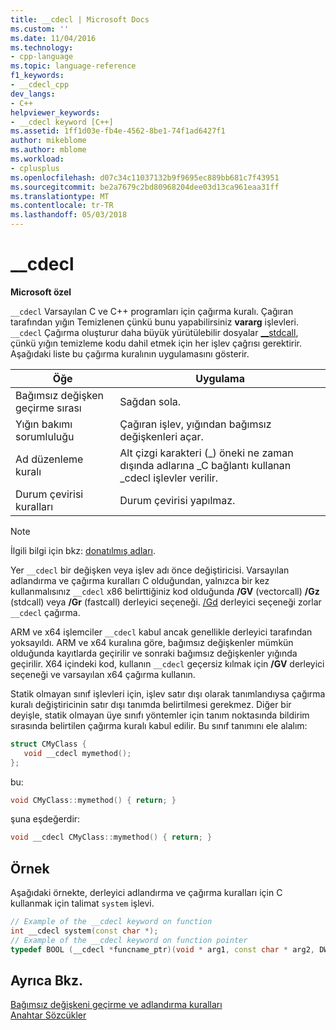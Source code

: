 ```yaml
---
title: __cdecl | Microsoft Docs
ms.custom: ''
ms.date: 11/04/2016
ms.technology:
- cpp-language
ms.topic: language-reference
f1_keywords:
- __cdecl_cpp
dev_langs:
- C++
helpviewer_keywords:
- __cdecl keyword [C++]
ms.assetid: 1ff1d03e-fb4e-4562-8be1-74f1ad6427f1
author: mikeblome
ms.author: mblome
ms.workload:
- cplusplus
ms.openlocfilehash: d07c34c11037132b9f9695ec889bb681c7f43951
ms.sourcegitcommit: be2a7679c2bd80968204dee03d13ca961eaa31ff
ms.translationtype: MT
ms.contentlocale: tr-TR
ms.lasthandoff: 05/03/2018
---
```

# <a name="cdecl"></a>__cdecl
**Microsoft özel**  
  
 `__cdecl` Varsayılan C ve C++ programları için çağırma kuralı. Çağıran tarafından yığın Temizlenen çünkü bunu yapabilirsiniz **vararg** işlevleri. `__cdecl` Çağırma oluşturur daha büyük yürütülebilir dosyalar [__stdcall](../cpp/stdcall.md), çünkü yığın temizleme kodu dahil etmek için her işlev çağrısı gerektirir. Aşağıdaki liste bu çağırma kuralının uygulamasını gösterir.  
  
|Öğe|Uygulama|  
|-------------|--------------------|  
|Bağımsız değişken geçirme sırası|Sağdan sola.|  
|Yığın bakımı sorumluluğu|Çağıran işlev, yığından bağımsız değişkenleri açar.|  
|Ad düzenleme kuralı|Alt çizgi karakteri (_) öneki ne zaman dışında adlarına \_C bağlantı kullanan _cdecl işlevler verilir.|  
|Durum çevirisi kuralları|Durum çevirisi yapılmaz.|  
  
> [!NOTE]
>  İlgili bilgi için bkz: [donatılmış adları](../build/reference/decorated-names.md).  
  
 Yer `__cdecl` bir değişken veya işlev adı önce değiştiricisi. Varsayılan adlandırma ve çağırma kuralları C olduğundan, yalnızca bir kez kullanmalısınız `__cdecl` x86 belirttiğiniz kod olduğunda **/GV** (vectorcall) **/Gz** (stdcall) veya  **/Gr** (fastcall) derleyici seçeneği. [/Gd](../build/reference/gd-gr-gv-gz-calling-convention.md) derleyici seçeneği zorlar `__cdecl` çağırma.  
  
 ARM ve x64 işlemciler `__cdecl` kabul ancak genellikle derleyici tarafından yoksayıldı. ARM ve x64 kuralına göre, bağımsız değişkenler mümkün olduğunda kayıtlarda geçirilir ve sonraki bağımsız değişkenler yığında geçirilir. X64 içindeki kod, kullanın `__cdecl` geçersiz kılmak için **/GV** derleyici seçeneği ve varsayılan x64 çağırma kullanın.  
  
 Statik olmayan sınıf işlevleri için, işlev satır dışı olarak tanımlandıysa çağırma kuralı değiştiricinin satır dışı tanımda belirtilmesi gerekmez. Diğer bir deyişle, statik olmayan üye sınıfı yöntemler için tanım noktasında bildirim sırasında belirtilen çağırma kuralı kabul edilir. Bu sınıf tanımını ele alalım:  
  
```cpp  
struct CMyClass {  
   void __cdecl mymethod();  
};  
```  
  
 bu:  
  
```cpp  
void CMyClass::mymethod() { return; }  
```  
  
 şuna eşdeğerdir:  
  
```cpp  
void __cdecl CMyClass::mymethod() { return; }  
```  
  
## <a name="example"></a>Örnek  
 Aşağıdaki örnekte, derleyici adlandırma ve çağırma kuralları için C kullanmak için talimat `system` işlevi.  
  
```cpp  
// Example of the __cdecl keyword on function  
int __cdecl system(const char *);  
// Example of the __cdecl keyword on function pointer  
typedef BOOL (__cdecl *funcname_ptr)(void * arg1, const char * arg2, DWORD flags, ...);  
```  
  
## <a name="see-also"></a>Ayrıca Bkz.  
 [Bağımsız değişkeni geçirme ve adlandırma kuralları](../cpp/argument-passing-and-naming-conventions.md)   
 [Anahtar Sözcükler](../cpp/keywords-cpp.md)